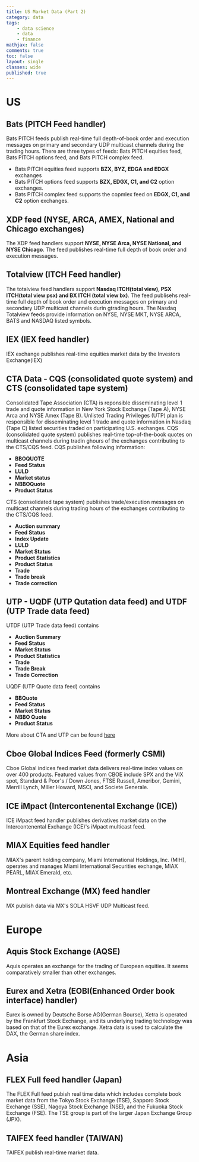 ```yaml
---
title: US Market Data (Part 2)
category: data
tags:
    - data science
    - data
    - finance
mathjax: false
comments: true
toc: false
layout: single
classes: wide
published: true
---
```


# US
## Bats (PITCH Feed handler)
Bats PITCH feeds publish real-time full depth-of-book order and execution messages on primary and secondary UDP multicast channels during the trading hours. There are three types of feeds: Bats PITCH equities feed, Bats PITCH options feed, and Bats PITCH complex feed. 
- Bats PITCH equities feed supports **BZX, BYZ, EDGA and EDGX** exchanges 
- Bats PITCH options feed supports **BZX, EDGX, C1, and C2** option exchanges. 
- Bats PITCH complex feed supports the copmlex feed on **EDGX, C1, and C2** option exchanges.

## XDP feed (NYSE, ARCA, AMEX, National and Chicago exchanges)
The XDP feed handlers support **NYSE, NYSE Arca, NYSE National, and NYSE Chicago**. The feed publishes real-time full depth of book order and execution messages.

## Totalview (ITCH Feed handler)
The totalview feed handlers support **Nasdaq ITCH(total view), PSX ITCH(total view psx) and BX ITCH (total view bx)**. The feed publisehs real-time full depth of book order and execution messages on primary and secondary UDP multicast channels durin gtrading hours. The Nasdaq Totalview feeds provide information on NYSE, NYSE MKT, NYSE ARCA, BATS and NASDAQ listed symbols.

## IEX (IEX feed handler)
IEX exchange publishes real-time equities market data by the Investors Exchange(IEX) 

## CTA Data - CQS (consolidated quote system) and CTS (consolidated tape system)
Consolidated Tape Association (CTA) is reponsible disseminating level 1 trade and quote information in New York Stock Exchange (Tape A), NYSE Arca and NYSE Amex (Tape B). Unlisted Trading Privileges (UTP) plan is responsible for disseminating level 1 trade and quote information in Nasdaq (Tape C) listed securities traded on participating U.S. exchanges.
CQS (consolidated quote system) publishes real-time top-of-the-book quotes on multicast channels during tradin ghours of the exchanges contributing to the CTS/CQS feed. CQS publishes following information:
- **BBOQUOTE**
- **Feed Status**
- **LULD**
- **Market status**
- **NBBOQuote**
- **Product Status**

CTS (consolidated tape system) publishes trade/execution messages on multicast channels during trading hours of the exchanges contributing to the CTS/CQS feed.
- **Auction summary**
- **Feed Status**
- **Index Update**
- **LULD**
- **Market Status**
- **Product Statistics**
- **Product Status**
- **Trade**
- **Trade break**
- **Trade correction**

## UTP - UQDF (UTP Qutation data feed) and UTDF (UTP Trade data feed)
UTDF (UTP Trade data feed) contains
- **Auction Summary**
- **Feed Status**
- **Market Status**
- **Product Statistics**
- **Trade**
- **Trade Break**
- **Trade Correction**

UQDF (UTP Quote data feed) contains
- **BBQuote**
- **Feed Status**
- **Market Status**
- **NBBO Quote**
- **Product Status**

More about CTA and UTP can be found [here][1]

## Cboe Global Indices Feed (formerly CSMI)
Cboe Global indices feed market data delivers real-time index values on over 400 products. Featured values from CBOE include SPX and the VIX spot, Standard & Poor's / Down Jones, FTSE Russell, Ameribor, Gemini, Merrill Lynch, MIller Howard, MSCI, and Societe Generale.

## ICE iMpact (Intercontenental Exchange (ICE))
ICE iMpact feed handler publishes derivatives market data on the Intercontenental Exchange (ICE)'s iMpact multicast feed.

## MIAX Equities feed handler
MIAX's parent holding company, Miami International Holdings, Inc. (MIH), operates and manages Miami International Securities exchange, MIAX PEARL, MIAX Emerald, etc.

## Montreal Exchange (MX) feed handler
MX publish data via MX's SOLA HSVF UDP Multicast feed. 

<!-- ## OTC market -->



# Europe
## Aquis Stock Exchange (AQSE)
Aquis operates an exchange for the trading of European equities. 
It seems comparatively smaller than other exchanges.

## Eurex and Xetra (EOBI(Enhanced Order book interface) handler)
Eurex is owned by Deutsche Borse AG(German Bourse), Xetra is operated by the Frankfurt Stock Exchange, and its underlying trading technology was based on that of the Eurex exchange. Xetra data is used to calculate the DAX, the German share index.

# Asia

## FLEX Full feed handler (Japan)
The FLEX Full feed pubish real time data which includes complete book market data from the Tokyo Stock Exchange (TSE), Sapporo Stock Exchange (SSE), Nagoya Stock Exchange (NSE), and the Fukuoka Stock Exchange (FSE). The TSE group is part of the larger Japan Exchange Group (JPX). 

<!-- ## HKFE (Hong Kong Futures Exchange feed handler)

## Hong Kong Securities Exchange (HKSE feed handler) -->

## TAIFEX feed handler (TAIWAN)
TAIFEX publish real-time market data.

[1]: https://www.nyse.com/publicdocs/nyse/data/NYSE_Symbology_Spec_v1.0c.pdf
